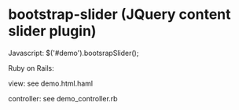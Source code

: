 bootstrap-slider (JQuery content slider plugin)
================

Javascript:
  $('#demo').bootsrapSlider();

Ruby on Rails:

  view: see demo.html.haml

  controller: see demo_controller.rb
